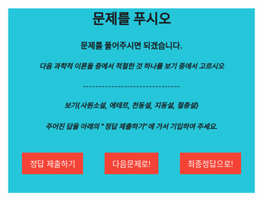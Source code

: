 <html>
<head>
<title>결함동아리 첩자</title>
</head>
<style>
 body {
text-align: center;
}
  button {
background-color: #f44336;
border: none;
color: white;
padding: 10px 16px;
text-align: center;
text-decoration: none;
display: inline-block;
font-size: 16px;
margin: 4px 2px;
cursor: pointer;
}
</style>

<div style="background:#26c6DA">
<h1>문제를 푸시오</h1>
<body>
<h3> 문제를 풀어주시면 되겠습니다.</h3>
  <script>
function dpr(){
   var password;
   var pass1 = "지동설"
  password=prompt("정답을 기입하여 주세요.");
    if(password === pass1) {
      alert("정답입니다. 키워드는 L입니다. 다음문제로 넘어가주세요.");
    } else {
alert("야, 너 문과냐?");
    }
}
</script>
<h5>다음 과학적 이론들 중에서 적절한 것 하나를 보기 중에서 고르시오</h5>
-------------------------------
<h5>보기{사원소설, 에테르, 천동설, 지동설, 절충설}</h5> 
<h5> 주어진 답을 아래의 "정답 제출하기"에 가서 기입하여 주세요.</h5>
<br>
<button onclick="dpr()">정답 제출하기 </button>
&emsp; &emsp;
<a href="https://defaultgroup.github.io/Number7/"><button> 다음문제로! </button></a>
&emsp; &emsp;
<a href="https://defaultgroup.github.io/END/"><button> 최종정답으로! </button></a>
<br>
<br>
<br>
</body>
